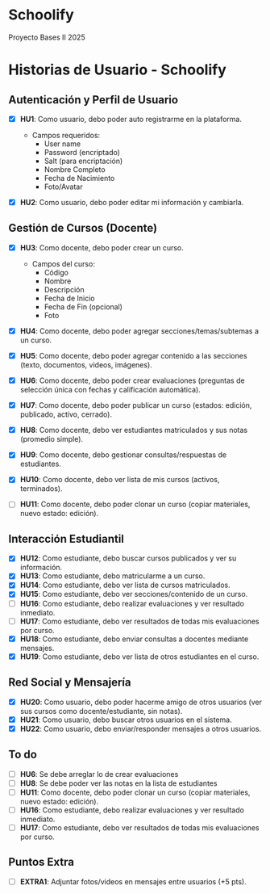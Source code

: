 # Schoolify
Proyecto Bases II 2025

# Historias de Usuario - Schoolify

## Autenticación y Perfil de Usuario
- [x] **HU1**: Como usuario, debo poder auto registrarme en la plataforma.
  - Campos requeridos:
    - User name
    - Password (encriptado)
    - Salt (para encriptación)
    - Nombre Completo
    - Fecha de Nacimiento
    - Foto/Avatar

- [x] **HU2**: Como usuario, debo poder editar mi información y cambiarla.

## Gestión de Cursos (Docente)
- [x] **HU3**: Como docente, debo poder crear un curso.
  - Campos del curso:
    - Código
    - Nombre
    - Descripción
    - Fecha de Inicio
    - Fecha de Fin (opcional)
    - Foto

- [x] **HU4**: Como docente, debo poder agregar secciones/temas/subtemas a un curso.
- [x] **HU5**: Como docente, debo poder agregar contenido a las secciones (texto, documentos, videos, imágenes).
- [X] **HU6**: Como docente, debo poder crear evaluaciones (preguntas de selección única con fechas y calificación automática).
- [x] **HU7**: Como docente, debo poder publicar un curso (estados: edición, publicado, activo, cerrado).
- [x] **HU8**: Como docente, debo ver estudiantes matriculados y sus notas (promedio simple).
- [x] **HU9**: Como docente, debo gestionar consultas/respuestas de estudiantes.
- [x] **HU10**: Como docente, debo ver lista de mis cursos (activos, terminados).
- [ ] **HU11**: Como docente, debo poder clonar un curso (copiar materiales, nuevo estado: edición).

## Interacción Estudiantil
- [x] **HU12**: Como estudiante, debo buscar cursos publicados y ver su información.
- [x] **HU13**: Como estudiante, debo matricularme a un curso.
- [x] **HU14**: Como estudiante, debo ver lista de cursos matriculados.
- [x] **HU15**: Como estudiante, debo ver secciones/contenido de un curso.
- [ ] **HU16**: Como estudiante, debo realizar evaluaciones y ver resultado inmediato.
- [ ] **HU17**: Como estudiante, debo ver resultados de todas mis evaluaciones por curso.
- [x] **HU18**: Como estudiante, debo enviar consultas a docentes mediante mensajes.
- [x] **HU19**: Como estudiante, debo ver lista de otros estudiantes en el curso.

## Red Social y Mensajería
- [x] **HU20**: Como usuario, debo poder hacerme amigo de otros usuarios (ver sus cursos como docente/estudiante, sin notas).
- [x] **HU21**: Como usuario, debo buscar otros usuarios en el sistema.
- [x] **HU22**: Como usuario, debo enviar/responder mensajes a otros usuarios.

## To do
- [ ] **HU6**: Se debe arreglar lo de crear evaluaciones
- [ ] **HU8**: Se debe poder ver las notas en la lista de estudiantes
- [ ] **HU11**: Como docente, debo poder clonar un curso (copiar materiales, nuevo estado: edición).
- [ ] **HU16**: Como estudiante, debo realizar evaluaciones y ver resultado inmediato.
- [ ] **HU17**: Como estudiante, debo ver resultados de todas mis evaluaciones por curso.

## Puntos Extra
- [ ] **EXTRA1**: Adjuntar fotos/videos en mensajes entre usuarios (+5 pts).
